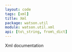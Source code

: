 ```yaml
---
layout: code
tags: [xml]
title: Xml
package: watson.util
module: watson.util.xml
api: [to\_string, from\_dict]
---
```


Xml documentation
